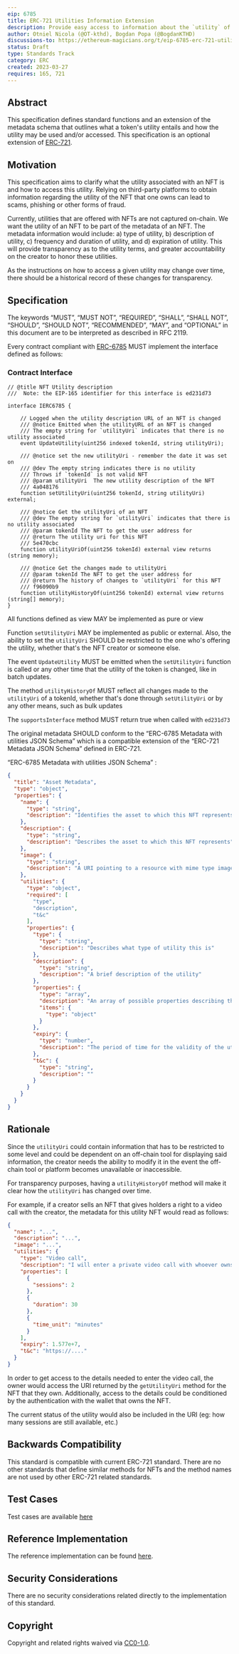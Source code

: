 ```yaml
---
eip: 6785
title: ERC-721 Utilities Information Extension
description: Provide easy access to information about the `utility` of an NFT via functions and the NFT's metadata
author: Otniel Nicola (@OT-kthd), Bogdan Popa (@BogdanKTHD)
discussions-to: https://ethereum-magicians.org/t/eip-6785-erc-721-utilities-extension/13568
status: Draft
type: Standards Track
category: ERC
created: 2023-03-27
requires: 165, 721
---
```


## Abstract

This specification defines standard functions and an extension of the metadata schema that outlines what a 
token's utility entails and how the utility may be used and/or accessed.
This specification is an optional extension of [ERC-721](./erc-721.md).

## Motivation

This specification aims to clarify what the utility associated with an NFT is and how to access this utility.
Relying on third-party platforms to obtain information regarding the utility of the NFT that one owns can lead to scams,
phishing or other forms of fraud.

Currently, utilities that are offered with NFTs are not captured on-chain. We want the utility of an NFT to be part of
the metadata of an NFT. The metadata information would include: a) type of utility, b) description
of utility, c) frequency and duration of utility, and d) expiration of utility. This will provide transparency as to the
utility terms, and greater accountability on the creator to honor these utilities.

As the instructions on how to access a given utility may change over time, there should be a historical record of these
changes for transparency.

## Specification

The keywords “MUST”, “MUST NOT”, “REQUIRED”, “SHALL”, “SHALL NOT”, “SHOULD”, “SHOULD NOT”, “RECOMMENDED”, “MAY”, and
“OPTIONAL” in this document are to be interpreted as described in RFC 2119.

Every contract compliant with [ERC-6785](./erc-6785.md) MUST implement the interface defined as follows:

### Contract Interface

```solidity
// @title NFT Utility description
///  Note: the EIP-165 identifier for this interface is ed231d73

interface IERC6785 {

    // Logged when the utility description URL of an NFT is changed
    /// @notice Emitted when the utilityURL of an NFT is changed
    /// The empty string for `utilityUri` indicates that there is no utility associated
    event UpdateUtility(uint256 indexed tokenId, string utilityUri);

    /// @notice set the new utilityUri - remember the date it was set on
    /// @dev The empty string indicates there is no utility
    /// Throws if `tokenId` is not valid NFT
    /// @param utilityUri  The new utility description of the NFT
    /// 4a048176
    function setUtilityUri(uint256 tokenId, string utilityUri) external;

    /// @notice Get the utilityUri of an NFT
    /// @dev The empty string for `utilityUri` indicates that there is no utility associated
    /// @param tokenId The NFT to get the user address for
    /// @return The utility uri for this NFT
    /// 5e470cbc
    function utilityUriOf(uint256 tokenId) external view returns (string memory);

    /// @notice Get the changes made to utilityUri
    /// @param tokenId The NFT to get the user address for
    /// @return The history of changes to `utilityUri` for this NFT
    /// f96090b9
    function utilityHistoryOf(uint256 tokenId) external view returns (string[] memory);
}
```

All functions defined as view MAY be implemented as pure or view

Function `setUtilityUri` MAY be implemented as public or external. Also, the ability to set the `utilityUri` SHOULD be
restricted to the one who's offering the utility, whether that's the NFT creator or someone else.

The event `UpdateUtility` MUST be emitted when the `setUtilityUri` function is called or any other time that the utility
of the token is changed, like in batch updates. 

The method `utilityHistoryOf` MUST reflect all changes made to the `utilityUri` of a tokenId, whether that's done 
through `setUtilityUri` or by any other means, such as bulk updates

The `supportsInterface` method MUST return true when called with `ed231d73`

The original metadata SHOULD conform to the “ERC-6785 Metadata with utilities JSON Schema” which is a compatible
extension of the “ERC-721 Metadata JSON Schema” defined in ERC-721.

“ERC-6785 Metadata with utilities JSON Schema” :

```json
{
  "title": "Asset Metadata",
  "type": "object",
  "properties": {
    "name": {
      "type": "string",
      "description": "Identifies the asset to which this NFT represents"
    },
    "description": {
      "type": "string",
      "description": "Describes the asset to which this NFT represents"
    },
    "image": {
      "type": "string",
      "description": "A URI pointing to a resource with mime type image/* representing the asset to which this NFT represents. Consider making any images at a width between 320 and 1080 pixels and aspect ratio between 1.91:1 and 4:5 inclusive."
    },
    "utilities": {
      "type": "object",
      "required": [
        "type",
        "description",
        "t&c"
      ],
      "properties": {
        "type": {
          "type": "string",
          "description": "Describes what type of utility this is"
        },
        "description": {
          "type": "string",
          "description": "A brief description of the utility"
        },
        "properties": {
          "type": "array",
          "description": "An array of possible properties describing the utility, defined as key-value pairs",
          "items": {
            "type": "object"
          }
        },
        "expiry": {
          "type": "number",
          "description": "The period of time for the validity of the utility, since the minting of the NFT. Expressed in seconds"
        },
        "t&c": {
          "type": "string",
          "description": ""
        }
      }
    }
  }
}
```

## Rationale

Since the `utilityUri` could contain information that has to be restricted to some level and could be dependent on an
off-chain tool for displaying said information, the creator needs the ability to modify it in the event the off-chain
tool or platform becomes unavailable or inaccessible. 

For transparency purposes, having a `utilityHistoryOf` method will make it clear how the `utilityUri` has changed over 
time.

For example, if a creator sells an NFT that gives holders a right to a video call with the creator, the metadata for
this utility NFT would read as follows:

```json
{
  "name": "...",
  "description": "...",
  "image": "...",
  "utilities": {
    "type": "Video call",
    "description": "I will enter a private video call with whoever owns the NFT",
    "properties": [
      {
        "sessions": 2
      },
      {
        "duration": 30
      },
      {
        "time_unit": "minutes"
      }
    ],
    "expiry": 1.577e+7,
    "t&c": "https://...."
  }
}
```

In order to get access to the details needed to enter the video call, the owner would access the URI returned by
the `getUtilityUri` method for the NFT that they own. Additionally, access to the details could be conditioned by the
authentication with the wallet that owns the NFT.

The current status of the utility would also be included in the URI (eg: how many sessions are still available, etc.)

## Backwards Compatibility

This standard is compatible with current ERC-721 standard. There are no other standards that define similar methods for
NFTs and the method names are not used by other ERC-721 related standards.

## Test Cases

Test cases are available [here](../assets/erc-6785/test/ERC6785.test.js)

## Reference Implementation

The reference implementation can be found [here](../assets/erc-6785/contracts/ERC6785.sol).

## Security Considerations

There are no security considerations related directly to the implementation of this standard.

## Copyright

Copyright and related rights waived via [CC0-1.0](../LICENSE.md).

